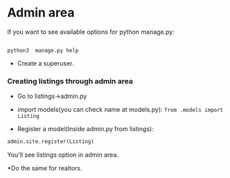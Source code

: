 # Admin area

If you want to see available options for python manage.py:

```shell script

python3  manage.py help
````

* Create a superuser.

### Creating listings through admin area

* Go to listings->admin.py

* import models(you can check name at models.py):
```from .models import Listing```

* Register a model(Inside admin.py from listings):

```python
admin.site.register(Listing)
```

You'll see listings option in admin area.

*Do the same for realtors.